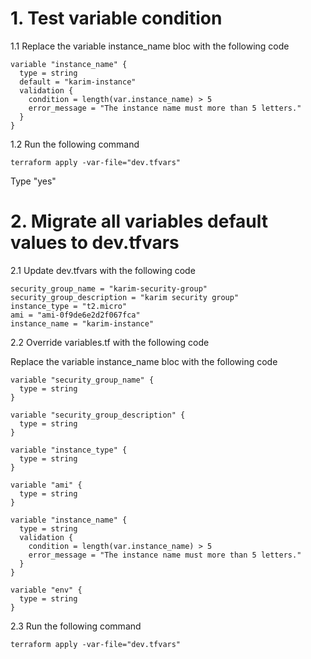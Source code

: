 # 1. Test variable condition

1.1 Replace the variable instance_name bloc with the following code
```
variable "instance_name" {
  type = string
  default = "karim-instance"
  validation {
    condition = length(var.instance_name) > 5
    error_message = "The instance name must more than 5 letters."
  }
}
```

1.2 Run the following command
```
terraform apply -var-file="dev.tfvars"
```
Type "yes"

# 2. Migrate all variables default values to dev.tfvars

2.1 Update dev.tfvars with the following code
```
security_group_name = "karim-security-group"
security_group_description = "karim security group"
instance_type = "t2.micro"
ami = "ami-0f9de6e2d2f067fca"
instance_name = "karim-instance"
```

2.2 Override variables.tf with the following code

Replace the variable instance_name bloc with the following code
```
variable "security_group_name" {
  type = string
}

variable "security_group_description" {
  type = string
}

variable "instance_type" {
  type = string
}

variable "ami" {
  type = string
}

variable "instance_name" {
  type = string
  validation {
    condition = length(var.instance_name) > 5
    error_message = "The instance name must more than 5 letters."
  }
}

variable "env" {
  type = string
}
```

2.3 Run the following command

```
terraform apply -var-file="dev.tfvars"
```
